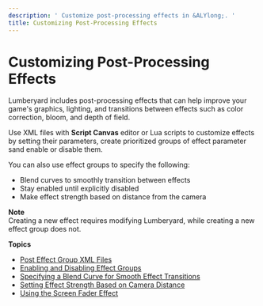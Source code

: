 ```yaml
---
description: ' Customize post-processing effects in &ALYlong;. '
title: Customizing Post-Processing Effects
---
```

# Customizing Post\-Processing Effects<a name="effect-groups-customizing-intro"></a>

Lumberyard includes post\-processing effects that can help improve your game's graphics, lighting, and transitions between effects such as color correction, bloom, and depth of field\.

Use XML files with **Script Canvas** editor or Lua scripts to customize effects by setting their parameters, create prioritized groups of effect parameter sand enable or disable them\.

You can also use effect groups to specify the following:
+ Blend curves to smoothly transition between effects
+ Stay enabled until explicitly disabled
+ Make effect strength based on distance from the camera

**Note**  
Creating a new effect requires modifying Lumberyard, while creating a new effect group does not\.

**Topics**
+ [Post Effect Group XML Files](/docs/userguide/rendering/effect-groups/xml-files.md)
+ [Enabling and Disabling Effect Groups](/docs/userguide/rendering/effect-groups/enabling-disabling.md)
+ [Specifying a Blend Curve for Smooth Effect Transitions](/docs/userguide/rendering/effect-groups/transitions.md)
+ [Setting Effect Strength Based on Camera Distance](/docs/userguide/rendering/effect-groups/strength-camera-distance.md)
+ [Using the Screen Fader Effect](/docs/userguide/rendering/effect-groups/screen-fader-effect.md)
